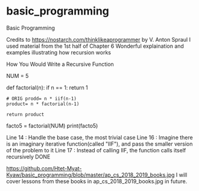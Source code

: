 # basic_programming
Basic Programming

Credits to https://nostarch.com/thinklikeaprogrammer by V. Anton Spraul
I used material from the 1st half of Chapter 6 
Wonderful explaination and examples illustrating how recursion works


How You Would Write a Recursive Function

NUM = 5 

def factorial(n):
    if n == 1:  return 1
    
    # ORIG prodd= n * iif(n-1)
    product= n * factorial(n-1)
    
    return product

facto5 = factorial(NUM)
print(facto5)


Line 14 : Handle the base case, the most trivial case
Line 16 : Imagine there is an imaginary iterative function(called "IIF"), and pass the smaller version of the problem to it
Line 17 : Instead of calling IIF, the function calls itself recursively
DONE




https://github.com/Htet-Myat-Kyaw/basic_programming/blob/master/ap_cs_2018_2019_books.jpg
I will cover lessons from these books in ap_cs_2018_2019_books.jpg in future.
